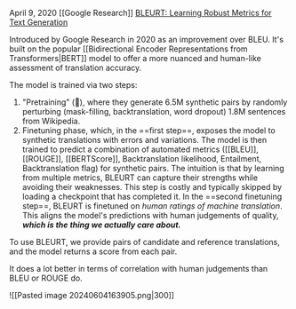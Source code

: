 April 9, 2020
[[Google Research]]
[BLEURT: Learning Robust Metrics for Text Generation](https://arxiv.org/abs/2004.04696)

Introduced by Google Research in 2020 as an improvement over BLEU. It's built on the popular [[Bidirectional Encoder Representations from Transformers|BERT]] model to offer a more nuanced and human-like assessment of translation accuracy.

The model is trained via two steps:
1. "Pretraining" (🤢), where they generate 6.5M synthetic pairs by randomly perturbing (mask-filling, backtranslation, word dropout) 1.8M sentences from Wikipedia.
2. Finetuning phase, which, in the ==first step==, exposes the model to synthetic translations with errors and variations. The model is then trained to predict a combination of automated metrics ([[BLEU]], [[ROUGE]], [[BERTScore]], Backtranslation likelihood, Entailment, Backtranslation flag) for synthetic pairs. The intuition is that by learning from multiple metrics, BLEURT can capture their strengths while avoiding their weaknesses. This step is costly and typically skipped by loading a checkpoint that has completed it. In the ==second finetuning step==, BLEURT is finetuned on *human ratings of machine translation*. This aligns the model's predictions with human judgements of quality, ***which is the thing we actually care about.***

To use BLEURT, we provide pairs of candidate and reference translations, and the model returns a score from each pair.

It does a lot better in terms of correlation with human judgements than BLEU or ROUGE do.

![[Pasted image 20240604163905.png|300]]